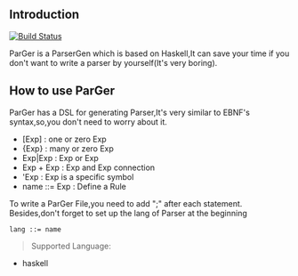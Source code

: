 ## Introduction

[![Build Status](https://travis-ci.org/YouerSu/ParGer.svg?branch=master)](https://travis-ci.org/YouerSu/ParGer)

ParGer is a ParserGen which is based on Haskell,It can save your time if you don't want to write a parser by yourself(It's very boring).

## How to use ParGer

ParGer has a DSL for generating Parser,It's very similar to EBNF's syntax,so,you don't need to worry about it.

- [Exp] : one or zero Exp
- {Exp} : many or zero Exp
- Exp|Exp : Exp or Exp
- Exp + Exp : Exp and Exp connection
- 'Exp : Exp is a specific symbol
- name ::= Exp : Define a Rule

To write a ParGer File,you need to add ";" after each statement.  
Besides,don't forget to set up the lang of Parser at the beginning

    lang ::= name

> Supported Language:

- haskell
